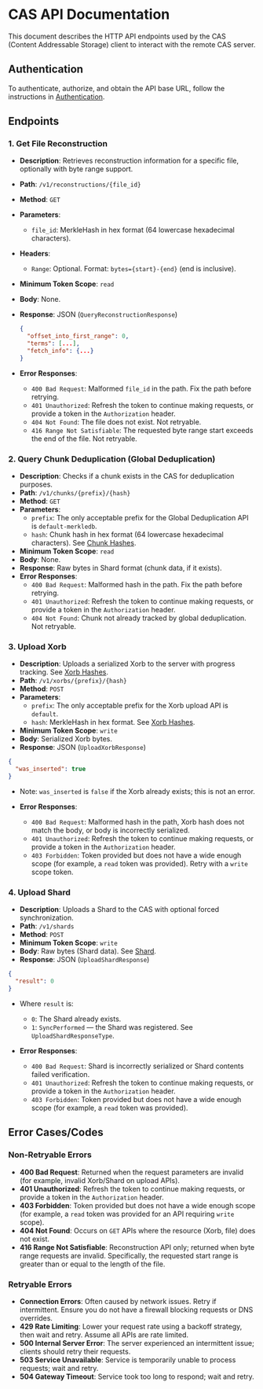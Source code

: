 # CAS API Documentation

This document describes the HTTP API endpoints used by the CAS (Content Addressable Storage) client to interact with the remote CAS server.

## Authentication

To authenticate, authorize, and obtain the API base URL, follow the instructions in [Authentication](./auth.md).

## Endpoints

### 1. Get File Reconstruction

- **Description**: Retrieves reconstruction information for a specific file, optionally with byte range support.
- **Path**: `/v1/reconstructions/{file_id}`
- **Method**: `GET`
- **Parameters**:
  - `file_id`: MerkleHash in hex format (64 lowercase hexadecimal characters).
- **Headers**:
  - `Range`: Optional. Format: `bytes={start}-{end}` (end is inclusive).
- **Minimum Token Scope**: `read`
- **Body**: None.
- **Response**: JSON (`QueryReconstructionResponse`)

  ```json
  {
    "offset_into_first_range": 0,
    "terms": [...],
    "fetch_info": {...}
  }
  ```

- **Error Responses**:
  - `400 Bad Request`: Malformed `file_id` in the path. Fix the path before retrying.
  - `401 Unauthorized`: Refresh the token to continue making requests, or provide a token in the `Authorization` header.
  - `404 Not Found`: The file does not exist. Not retryable.
  - `416 Range Not Satisfiable`: The requested byte range start exceeds the end of the file. Not retryable.

### 2. Query Chunk Deduplication (Global Deduplication)

- **Description**: Checks if a chunk exists in the CAS for deduplication purposes.
- **Path**: `/v1/chunks/{prefix}/{hash}`
- **Method**: `GET`
- **Parameters**:
  - `prefix`: The only acceptable prefix for the Global Deduplication API is `default-merkledb`.
  - `hash`: Chunk hash in hex format (64 lowercase hexadecimal characters). See [Chunk Hashes](./hashing.md#chunk-hashes).
- **Minimum Token Scope**: `read`
- **Body**: None.
- **Response**: Raw bytes in Shard format (chunk data, if it exists).
- **Error Responses**:
  - `400 Bad Request`: Malformed hash in the path. Fix the path before retrying.
  - `401 Unauthorized`: Refresh the token to continue making requests, or provide a token in the `Authorization` header.
  - `404 Not Found`: Chunk not already tracked by global deduplication. Not retryable.

### 3. Upload Xorb

- **Description**: Uploads a serialized Xorb to the server with progress tracking. See [Xorb Hashes](./hashing.md#xorb-hashes).
- **Path**: `/v1/xorbs/{prefix}/{hash}`
- **Method**: `POST`
- **Parameters**:
  - `prefix`: The only acceptable prefix for the Xorb upload API is `default`.
  - `hash`: MerkleHash in hex format. See [Xorb Hashes](./hashing.md#xorb-hashes).
- **Minimum Token Scope**: `write`
- **Body**: Serialized Xorb bytes.
- **Response**: JSON (`UploadXorbResponse`)

```json
{
  "was_inserted": true
}
```

- Note: `was_inserted` is `false` if the Xorb already exists; this is not an error.

- **Error Responses**:
  - `400 Bad Request`: Malformed hash in the path, Xorb hash does not match the body, or body is incorrectly serialized.
  - `401 Unauthorized`: Refresh the token to continue making requests, or provide a token in the `Authorization` header.
  - `403 Forbidden`: Token provided but does not have a wide enough scope (for example, a `read` token was provided). Retry with a `write` scope token.

### 4. Upload Shard

- **Description**: Uploads a Shard to the CAS with optional forced synchronization.
- **Path**: `/v1/shards`
- **Method**: `POST`
- **Minimum Token Scope**: `write`
- **Body**: Raw bytes (Shard data). See [Shard](./shard.md).
- **Response**: JSON (`UploadShardResponse`)

```json
{
  "result": 0
}
```

- Where `result` is:
  - `0`: The Shard already exists.
  - `1`: `SyncPerformed` — the Shard was registered. See `UploadShardResponseType`.

- **Error Responses**:
  - `400 Bad Request`: Shard is incorrectly serialized or Shard contents failed verification.
  - `401 Unauthorized`: Refresh the token to continue making requests, or provide a token in the `Authorization` header.
  - `403 Forbidden`: Token provided but does not have a wide enough scope (for example, a `read` token was provided).

## Error Cases/Codes

### Non-Retryable Errors

- **400 Bad Request**: Returned when the request parameters are invalid (for example, invalid Xorb/Shard on upload APIs).
- **401 Unauthorized**: Refresh the token to continue making requests, or provide a token in the `Authorization` header.
- **403 Forbidden**: Token provided but does not have a wide enough scope (for example, a `read` token was provided for an API requiring `write` scope).
- **404 Not Found**: Occurs on `GET` APIs where the resource (Xorb, file) does not exist.
- **416 Range Not Satisfiable**: Reconstruction API only; returned when byte range requests are invalid. Specifically, the requested start range is greater than or equal to the length of the file.

### Retryable Errors

- **Connection Errors**: Often caused by network issues. Retry if intermittent. Ensure you do not have a firewall blocking requests or DNS overrides.
- **429 Rate Limiting**: Lower your request rate using a backoff strategy, then wait and retry. Assume all APIs are rate limited.
- **500 Internal Server Error**: The server experienced an intermittent issue; clients should retry their requests.
- **503 Service Unavailable**: Service is temporarily unable to process requests; wait and retry.
- **504 Gateway Timeout**: Service took too long to respond; wait and retry.
